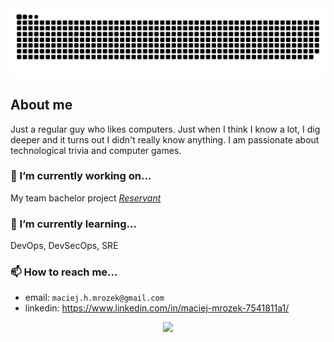 <picture>
  <source media="(prefers-color-scheme: dark)" srcset="https://raw.githubusercontent.com/Mroxny/Mroxny/output/github-contribution-grid-snake-dark.svg">
  <source media="(prefers-color-scheme: light)" srcset="https://raw.githubusercontent.com/Mroxny/Mroxny/output/github-contribution-grid-snake.svg">
  <img alt="github contribution grid snake animation" src="https://raw.githubusercontent.com/Mroxny/Mroxny/output/github-contribution-grid-snake.svg">
</picture>

## About me
<p>Just a regular guy who likes computers. Just when I think I know a lot, I dig deeper and it turns out I didn't really know anything. I am passionate about technological trivia and computer games.<p>


### 🔭 I’m currently working on...
My team bachelor project *[Reservant](https://github.com/Reservant-inc)*

### 🌱 I’m currently learning...
DevOps, DevSecOps, SRE

### 📫 How to reach me...
* email: `maciej.h.mrozek@gmail.com`
* linkedin: https://www.linkedin.com/in/maciej-mrozek-7541811a1/

<p align="center">
  <img alig src="https://github-profile-trophy.vercel.app/?username=Mroxny&theme=onedark&rank=-C" />
</p>

<!--## Hi there 👋
Here are some ideas to get you started:

- 🔭 I’m currently working on ...
- 🌱 I’m currently learning ...
- 👯 I’m looking to collaborate on ...
- 🤔 I’m looking for help with ...
- 💬 Ask me about ...
- 📫 How to reach me: ...
- 😄 Pronouns: ...
- ⚡ Fun fact: ...
-->
